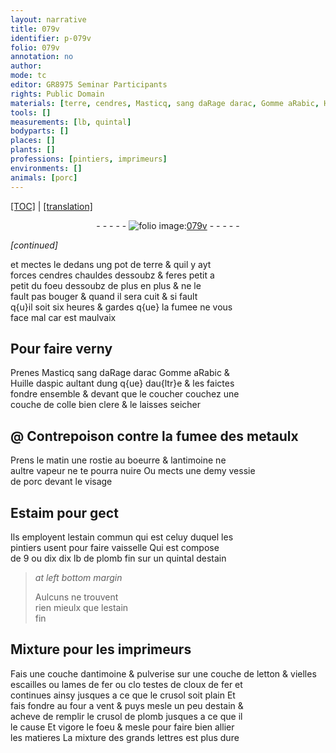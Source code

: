 ```yaml
---
layout: narrative
title: 079v
identifier: p-079v
folio: 079v
annotation: no
author:
mode: tc
editor: GR8975 Seminar Participants
rights: Public Domain
materials: [terre, cendres, Masticq, sang daRage darac, Gomme aRabic, Huille daspic, colle, metaulx, rostie, boeurre, antimoine, vessie de porc, Estaim, estain commun, plomb fin, estain, estain fin, letton, escailles, fer, plomb]
tools: []
measurements: [lb, quintal]
bodyparts: []
places: []
plants: []
professions: [pintiers, imprimeurs]
environments: []
animals: [porc]
---
```


<p><a href="{{ site.baseurl }}/diplomatic/" target="_blank">[TOC]</a> | <a href="{{ site.baseurl }}/texts/p-079v_tl/">[translation]</a></p><div class="folio" align="center">- - - - - <a href="http://gallica.bnf.fr/ark:/12148/btv1b10500001g/f164.image" target="_blank"><img src="https://cu-mkp.github.io/2017-workshop-edition/assets/photo-icon.png" alt="folio image: " style="display:inline-block; margin-bottom:-3px;"/>079v</a> - - - - - </div>  
 
*[continued]*
  
et mectes le dedans ung pot de <span class="m">terre</span> & quil y ayt<br/> forces <span class="m">cendres</span> chauldes dessoubz & feres petit a<br/> petit du foeu dessoubz de plus en plus & ne le<br/> fault pas bouger & quand il sera cuit & si fault<br/> q{u}il soit six heures & gardes q{ue} la fumee ne vous<br/> face mal car est maulvaix

 
  

## Pour faire verny

 
Prenes <span class="m">Masticq</span> <span class="m">sang <span class="del">daRage</span> <span class="add">darac</span></span> <span class="m">Gomme aRabic</span> &<br/> <span class="m">Huille daspic</span> aultant dung q{ue} dau{ltr}e & les faictes<br/> fondre ensemble & devant que le coucher couchez une<br/> couche de <span class="m">colle</span> bien clere & le laisses seicher

 
  

## @ Contrepoison contre la fumee des <span class="m">metaulx</span>

 
Prens le matin une <span class="m">rostie</span> au <span class="m">boeurre</span> & l<span class="m">antimoine</span> ne<br/> aultre vapeur ne te pourra nuire Ou mects une demy <span class="m">vessie<br/> de <span class="al">porc</span></span> devant le visage

 
  

## <span class="m">Estaim</span> pour gect

 
Ils employent l<span class="m">estain commun</span> qui est celuy duquel les<br/> <span class="pro">pintiers</span> usent pour faire vaisselle Qui est compose<br/> de 9 ou <span class="del">dix</span> dix <span class="ms">lb</span> de <span class="m">plomb fin</span> sur un <span class="ms">quintal</span> d<span class="m">estain</span>
 
> *at left bottom margin*
> 
> 
>  Aulcuns ne trouvent<br/> rien mieulx que l<span class="m">estain<br/> fin</span>

 
  

## Mixture pour les <span class="pro">imprimeurs</span>

 
Fais une couche d<span class="m">antimoine</span> & <span class="add">pulverise</span> sur une couche de <span class="m">letton</span> & vielles<br/> <span class="m">escailles</span> ou lames de <span class="m">fer</span> ou <span class="del">clo</span> testes de cloux de <span class="m">fer</span> et<br/> continues ainsy jusques a ce que le crusol soit plain Et<br/> fais fondre au four a vent & puys mesle un peu d<span class="m">estain</span> &<br/> acheve de remplir le crusol de <span class="m">plomb</span> <span class="del">jusques a ce que il</span><br/> <span class="del">le cause</span> Et vigore le foeu & mesle pour faire bien allier<br/> les matieres La mixture des grands lettres est plus dure

